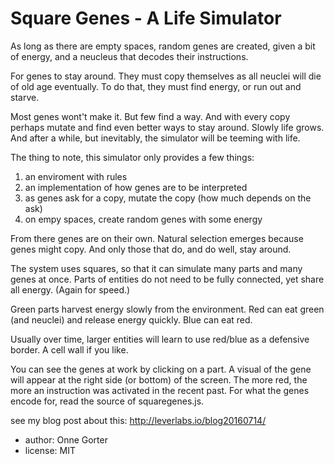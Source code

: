 # Square Genes - A Life Simulator

As long as there are empty spaces, random genes are created, given a bit of
energy, and a neucleus that decodes their instructions.

For genes to stay around. They must copy themselves as all neuclei will die of
old age eventually. To do that, they must find energy, or run out and starve.

Most genes wont't make it. But few find a way. And with every copy perhaps
mutate and find even better ways to stay around. Slowly life grows. And after a
while, but inevitably, the simulator will be teeming with life.

The thing to note, this simulator only provides a few things:
1. an enviroment with rules
2. an implementation of how genes are to be interpreted
3. as genes ask for a copy, mutate the copy (how much depends on the ask)
4. on empy spaces, create random genes with some energy

From there genes are on their own. Natural selection emerges because genes
might copy. And only those that do, and do well, stay around.

The system uses squares, so that it can simulate many parts and many genes at
once. Parts of entities do not need to be fully connected, yet share all
energy. (Again for speed.)

Green parts harvest energy slowly from the environment. Red can eat green (and
neuclei) and release energy quickly. Blue can eat red.

Usually over time, larger entities will learn to use red/blue as a defensive
border. A cell wall if you like.

You can see the genes at work by clicking on a part. A visual of the gene will
appear at the right side (or bottom) of the screen. The more red, the more an
instruction was activated in the recent past. For what the genes encode for, read
the source of squaregenes.js.

see my blog post about this: http://leverlabs.io/blog20160714/

* author: Onne Gorter
* license: MIT
